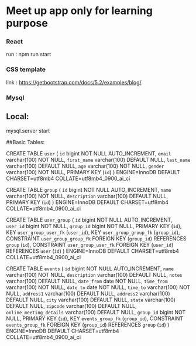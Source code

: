 # Meet up app only for learning purpose

### React
run : npm run start

### CSS template
link : https://getbootstrap.com/docs/5.2/examples/blog/

### Mysql

## Local:
mysql.server start

##Basic Tables:

CREATE TABLE `user` (
  `id` bigint NOT NULL AUTO_INCREMENT,
  `email` varchar(100) NOT NULL,
  `first_name` varchar(100) DEFAULT NULL,
  `last_name` varchar(100) DEFAULT NULL,
  `age` varchar(100) NOT NULL,
  `gender` varchar(100) NOT NULL,
  PRIMARY KEY (`id`)
) ENGINE=InnoDB DEFAULT CHARSET=utf8mb4 COLLATE=utf8mb4_0900_ai_ci

CREATE TABLE `group` (
  `id` bigint NOT NULL AUTO_INCREMENT,
  `name` varchar(100) NOT NULL,
  `description` varchar(100) DEFAULT NULL,
  PRIMARY KEY (`id`)
) ENGINE=InnoDB DEFAULT CHARSET=utf8mb4 COLLATE=utf8mb4_0900_ai_ci

CREATE TABLE `user_group` (
  `id` bigint NOT NULL AUTO_INCREMENT,
  `user_id` bigint NOT NULL,
  `group_id` bigint NOT NULL,
  PRIMARY KEY (`id`),
  KEY `user_group_user_fk` (`user_id`),
  KEY `user_group_group_fk` (`group_id`),
  CONSTRAINT `user_group_group_fk` FOREIGN KEY (`group_id`) REFERENCES `group` (`id`),
  CONSTRAINT `user_group_user_fk` FOREIGN KEY (`user_id`) REFERENCES `user` (`id`)
) ENGINE=InnoDB DEFAULT CHARSET=utf8mb4 COLLATE=utf8mb4_0900_ai_ci

CREATE TABLE `events` (
  `id` bigint NOT NULL AUTO_INCREMENT,
  `name` varchar(100) NOT NULL,
  `description` varchar(100) DEFAULT NULL,
  `notes` varchar(100) DEFAULT NULL,
  `date_from` date NOT NULL,
  `time_from` varchar(100) NOT NULL,
  `date_to` date NOT NULL,
  `time_to` varchar(100) NOT NULL,
  `address1` varchar(100) DEFAULT NULL,
  `address2` varchar(100) DEFAULT NULL,
  `city` varchar(100) DEFAULT NULL,
  `state` varchar(100) DEFAULT NULL,
  `zipcode` varchar(100) DEFAULT NULL,
  `online_meeting_details` varchar(100) DEFAULT NULL,
  `group_id` bigint NOT NULL,
  PRIMARY KEY (`id`),
  KEY `events_group_fk` (`group_id`),
  CONSTRAINT `events_group_fk` FOREIGN KEY (`group_id`) REFERENCES `group` (`id`)
) ENGINE=InnoDB DEFAULT CHARSET=utf8mb4 COLLATE=utf8mb4_0900_ai_ci